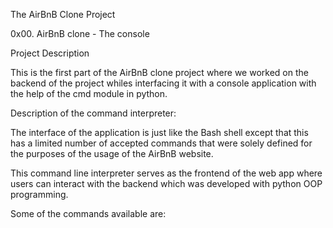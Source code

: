 The AirBnB Clone Project


0x00. AirBnB clone - The console

Project Description

This is the first part of the AirBnB clone project where we worked on the backend of the project whiles interfacing it with a console application with the help of the cmd module in python.

Description of the command interpreter:


The interface of the application is just like the Bash shell except that this has a limited number of accepted commands that were solely defined for the purposes of the usage of the AirBnB website.

This command line interpreter serves as the frontend of the web app where users can interact with the backend which was developed with python OOP programming.

Some of the commands available are:
